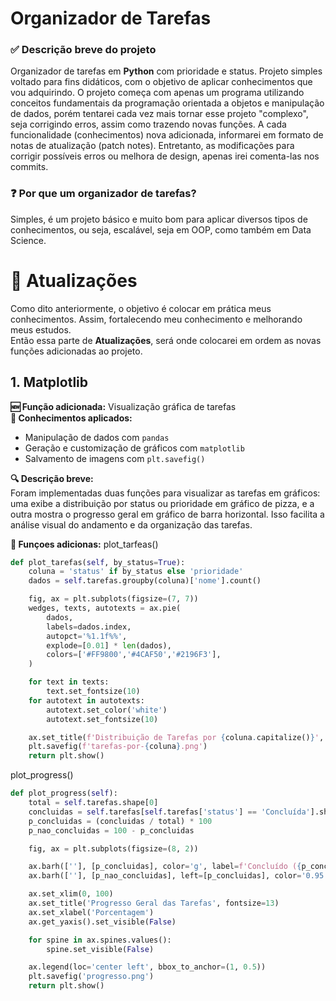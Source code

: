 # Organizador de Tarefas

### ✅ Descrição breve do projeto
Organizador de tarefas em **Python** com prioridade e status. Projeto simples voltado para fins didáticos, com o objetivo de aplicar conhecimentos que vou adquirindo. O projeto começa com apenas um programa utilizando conceitos fundamentais da programação orientada a objetos e manipulação de dados, porém tentarei cada vez mais tornar esse projeto "complexo", seja corrigindo erros, assim como trazendo novas funções.
A cada funcionalidade (conhecimentos) nova adicionada, informarei em formato de notas de atualização (patch notes). Entretanto, as modificações para corrigir possíveis erros ou melhora de design, apenas irei comenta-las nos commits. 

### ❓ Por que um organizador de tarefas?
Simples, é um projeto básico e muito bom para aplicar diversos tipos de conhecimentos, ou seja, escalável, seja em OOP, como também em Data Science.



# 📌 Atualizações  
Como dito anteriormente, o objetivo é colocar em prática meus conhecimentos. Assim, fortalecendo meu conhecimento e melhorando meus estudos.  
Então essa parte de **Atualizações**, será onde colocarei em ordem as novas funções adicionadas ao projeto.


## 1. Matplotlib

**🆕 Função adicionada:** Visualização gráfica de tarefas  
**🧠 Conhecimentos aplicados:**  
- Manipulação de dados com `pandas`  
- Geração e customização de gráficos com `matplotlib`  
- Salvamento de imagens com `plt.savefig()`  

**🔍 Descrição breve:**  
Foram implementadas duas funções para visualizar as tarefas em gráficos: uma exibe a distribuição por status ou prioridade em gráfico de pizza, e a outra mostra o progresso geral em gráfico de barra horizontal. Isso facilita a análise visual do andamento e da organização das tarefas.

**🔧 Funçoes adicionas:**
plot_tarfeas()
~~~python
def plot_tarefas(self, by_status=True):
    coluna = 'status' if by_status else 'prioridade'
    dados = self.tarefas.groupby(coluna)['nome'].count()

    fig, ax = plt.subplots(figsize=(7, 7))
    wedges, texts, autotexts = ax.pie(
        dados,
        labels=dados.index,
        autopct='%1.1f%%',
        explode=[0.01] * len(dados),
        colors=['#FF9800','#4CAF50','#2196F3'],
    )

    for text in texts:
        text.set_fontsize(10)
    for autotext in autotexts:
        autotext.set_color('white')
        autotext.set_fontsize(10)

    ax.set_title(f'Distribuição de Tarefas por {coluna.capitalize()}', fontsize=14)
    plt.savefig(f'tarefas-por-{coluna}.png')
    return plt.show()
~~~
plot_progress()
~~~python
def plot_progress(self):
    total = self.tarefas.shape[0]
    concluidas = self.tarefas[self.tarefas['status'] == 'Concluída'].shape[0]
    p_concluidas = (concluidas / total) * 100
    p_nao_concluidas = 100 - p_concluidas

    fig, ax = plt.subplots(figsize=(8, 2))

    ax.barh([''], [p_concluidas], color='g', label=f'Concluído ({p_concluidas:.1f}%)')
    ax.barh([''], [p_nao_concluidas], left=[p_concluidas], color='0.95', label=f'Não Concluído ({p_nao_concluidas:.1f}%)')

    ax.set_xlim(0, 100)
    ax.set_title('Progresso Geral das Tarefas', fontsize=13)
    ax.set_xlabel('Porcentagem')
    ax.get_yaxis().set_visible(False)

    for spine in ax.spines.values():
        spine.set_visible(False)

    ax.legend(loc='center left', bbox_to_anchor=(1, 0.5))
    plt.savefig('progresso.png')
    return plt.show()
~~~
